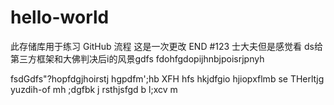 # hello-world
此存储库用于练习 GitHub 流程
这是一次更改
END
#123
士大夫但是感觉看
ds给第三方框架和大佛判决后i的风景gdfs
fdohfgdopijhnbjpoisrjpnyh 

fsdGdfs"?hopfdgjhoirstj hgpdfm';hb
XFH
hfs
 hkjdfgio hjiopxflmb se
  THerltjg yuzdih-of mh
  ;dgfbk j
  rsthjsfgd b
  l;xcv
m
